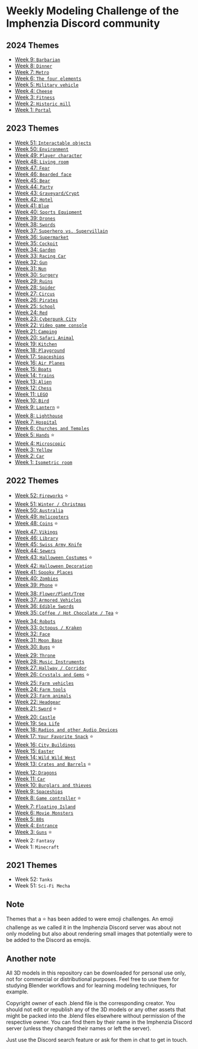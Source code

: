 # Weekly Modeling Challenge of the Imphenzia Discord community


## 2024 Themes

* [Week 9: `Barbarian`](./2024/9/)
* [Week 8: `Dinner`](./2024/8/)
* [Week 7: `Metro`](./2024/7/)
* [Week 6: `The four elements`](./2024/6/)
* [Week 5: `Military vehicle`](./2024/5/)
* [Week 4: `Cheese`](./2024/4/)
* [Week 3: `Fitness`](./2024/3/)
* [Week 2: `Historic mill`](./2024/2/)
* [Week 1: `Portal`](./2024/1/)


## 2023 Themes

* [Week 51: `Interactable objects`](./2023/51/)
* [Week 50: `Environment`](./2023/50/)
* [Week 49: `Player character`](./2023/49/)
* [Week 48: `Living room`](./2023/48/)
* [Week 47: `Fear`](./2023/47/)
* [Week 46: `Bearded face`](./2023/46/)
* [Week 45: `Bear`](./2023/45/)
* [Week 44: `Party`](./2023/44/)
* [Week 43: `Graveyard/Crypt`](./2023/43/)
* [Week 42: `Hotel`](./2023/42/)
* [Week 41: `Blue`](./2023/41/)
* [Week 40: `Sports Equipment`](./2023/40/)
* [Week 39: `Drones`](./2023/39/)
* [Week 38: `Swords`](./2023/38/)
* [Week 37: `Superhero vs. Supervillain`](./2023/37/)
* [Week 36: `Supermarket`](./2023/36/)
* [Week 35: `Cockpit`](./2023/35/)
* [Week 34: `Garden`](./2023/34/)
* [Week 33: `Racing Car`](./2023/33/)
* [Week 32: `Gun`](./2023/32/)
* [Week 31: `Nun`](./2023/31/)
* [Week 30: `Surgery`](./2023/30/)
* [Week 29: `Ruins`](./2023/29/)
* [Week 28: `Spider`](./2023/28/)
* [Week 27: `Circus`](./2023/27/)
* [Week 26: `Pirates`](./2023/26/)
* [Week 25: `School`](./2023/25/)
* [Week 24: `Red`](./2023/24/)
* [Week 23: `Cyberpunk City`](./2023/23/)
* [Week 22: `Video game console`](./2023/22/)
* [Week 21: `Camping`](./2023/21/)
* [Week 20: `Safari Animal`](./2023/20/)
* [Week 19: `Kitchen`](./2023/19/)
* [Week 18: `Playground`](./2023/18/)
* [Week 17: `Spaceships`](./2023/17/)
* [Week 16: `Air Planes`](./2023/16/)
* [Week 15: `Boats`](./2023/15/)
* [Week 14: `Trains`](./2023/14/)
* [Week 13: `Alien`](./2023/13/)
* [Week 12: `Chess`](./2023/12/)
* [Week 11: `LEGO`](./2023/11/)
* [Week 10: `Bird`](./2023/10/)
* [Week 9: `Lantern`](./2023/9/) ⭐
* [Week 8: `Lighthouse`](./2023/8/)
* [Week 7: `Hospital`](./2023/7/)
* [Week 6: `Churches and Temples`](./2023/6/)
* [Week 5: `Hands`](./2023/5/) ⭐
* [Week 4: `Microscopic`](./2023/4/)
* [Week 3: `Yellow`](./2023/3/)
* [Week 2: `Car`](./2023/2/)
* [Week 1: `Isometric room`](./2023/1/)


## 2022 Themes

* [Week 52: `Fireworks`](./2022/52/) ⭐
* [Week 51: `Winter / Christmas`](./2022/51/)
* [Week 50: `Australia`](./2022/50/)
* [Week 49: `Helicopters`](./2022/49/)
* [Week 48: `Coins`](./2022/48/) ⭐
* [Week 47: `Vikings`](./2022/47/)
* [Week 46: `Library`](./2022/46/)
* [Week 45: `Swiss Army Knife`](./2022/45/)
* [Week 44: `Sewers`](./2022/44/)
* [Week 43: `Halloween Costumes`](./2022/43/) ⭐
* [Week 42: `Halloween Decoration`](./2022/42/)
* [Week 41: `Spooky Places`](./2022/41/)
* [Week 40: `Zombies`](./2022/40/)
* [Week 39: `Phone`](./2022/39/) ⭐
* [Week 38: `Flower/Plant/Tree`](./2022/38/)
* [Week 37: `Armored Vehicles`](./2022/37/)
* [Week 36: `Edible Swords`](./2022/36/)
* [Week 35: `Coffee / Hot Chocolate / Tea`](./2022/35/) ⭐
* [Week 34: `Robots`](./2022/34/)
* [Week 33: `Octopus / Kraken`](./2022/33/)
* [Week 32: `Face`](./2022/32/)
* [Week 31: `Moon Base`](./2022/31/)
* [Week 30: `Bugs`](./2022/30/) ⭐
* [Week 29: `Throne`](./2022/29/)
* [Week 28: `Music Instruments`](./2022/28/)
* [Week 27: `Hallway / Corridor`](./2022/27/)
* [Week 26: `Crystals and Gems`](./2022/26/) ⭐
* [Week 25: `Farm vehicles`](./2022/25/)
* [Week 24: `Farm tools`](./2022/24/)
* [Week 23: `Farm animals`](./2022/23/)
* [Week 22: `Headgear`](./2022/22/)
* [Week 21: `Sword`](./2022/21/) ⭐
* [Week 20: `Castle`](./2022/20/)
* [Week 19: `Sea Life`](./2022/19/)
* [Week 18: `Radios and other Audio Devices`](./2022/18/)
* [Week 17: `Your Favorite Snack`](./2022/17/) ⭐
* [Week 16: `City Buildings`](./2022/16/)
* [Week 15: `Easter`](./2022/15/)
* [Week 14: `Wild Wild West`](./2022/14/)
* [Week 13: `Crates and Barrels`](./2022/13/) ⭐
* [Week 12: `Dragons`](./2022/12/)
* [Week 11: `Car`](./2022/11/)
* [Week 10: `Burglars and thieves`](./2022/10/)
* [Week 9: `Spaceships`](./2022/9/)
* [Week 8: `Game controller`](./2022/8/) ⭐
* [Week 7: `Floating Island`](./2022/7/)
* [Week 6: `Movie Monsters`](./2022/6/)
* [Week 5: `80s`](./2022/5/)
* [Week 4: `Entrance`](./2022/4/)
* [Week 3: `Guns`](./2022/3/) ⭐
* Week 2: `Fantasy`
* Week 1: `Minecraft`


## 2021 Themes

* Week 52: `Tanks`
* Week 51: `Sci-Fi Mecha`


## Note

Themes that a ⭐ has been added to were emoji challenges. An emoji challenge as we called it in the Imphenzia Discord server was about not only modeling but also about rendering small images that potentially were to be added to the Discord as emojis.


## Another note

All 3D models in this repository can be downloaded for personal use only, not for commercial or distributional purposes. Feel free to use them for studying Blender workflows and for learning modeling techniques, for example.

Copyright owner of each .blend file is the corresponding creator. You should not edit or republish any of the 3D models or any other assets that might be packed into the .blend files elsewhere without permission of the respective owner. You can find them by their name in the Imphenzia Discord server (unless they changed their names or left the server).

Just use the Discord search feature or ask for them in chat to get in touch.
